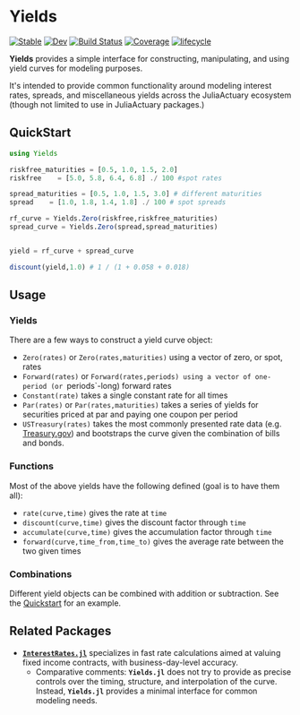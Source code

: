 # Yields

[![Stable](https://img.shields.io/badge/docs-stable-blue.svg)](https://JuliaActuary.github.io/Yields.jl/stable)
[![Dev](https://img.shields.io/badge/docs-dev-blue.svg)](https://JuliaActuary.github.io/Yields.jl/dev)
[![Build Status](https://github.com/JuliaActuary/Yields.jl/workflows/CI/badge.svg)](https://github.com/JuliaActuary/Yields.jl/actions)
[![Coverage](https://codecov.io/gh/JuliaActuary/Yields.jl/branch/master/graph/badge.svg)](https://codecov.io/gh/JuliaActuary/Yields.jl)
[![lifecycle](https://img.shields.io/badge/LifeCycle-Experimental-orange)](https://www.tidyverse.org/lifecycle/)


**Yields** provides a simple interface for constructing, manipulating, and using yield curves for modeling purposes.

It's intended to provide common functionality around modeling interest rates, spreads, and miscellaneous yields across the JuliaActuary ecosystem (though not limited to use in JuliaActuary packages.)

## QuickStart

```julia
using Yields

riskfree_maturities = [0.5, 1.0, 1.5, 2.0]
riskfree    = [5.0, 5.8, 6.4, 6.8] ./ 100 #spot rates

spread_maturities = [0.5, 1.0, 1.5, 3.0] # different maturities
spread    = [1.0, 1.8, 1.4, 1.8] ./ 100 # spot spreads

rf_curve = Yields.Zero(riskfree,riskfree_maturities)
spread_curve = Yields.Zero(spread,spread_maturities)


yield = rf_curve + spread_curve

discount(yield,1.0) # 1 / (1 + 0.058 + 0.018)
```

## Usage

### Yields

There are a few ways to construct a yield curve object:

- `Zero(rates)` or `Zero(rates,maturities)` using a vector of zero, or spot, rates
- `Forward(rates)` or `Forward(rates,periods) using a vector of one-period (or `periods`-long) forward rates
- `Constant(rate)` takes a single constant rate for all times
- `Par(rates)` or `Par(rates,maturities)` takes a series of yields for securities priced at par and paying one coupon per period
- `USTreasury(rates)` takes the most commonly presented rate data (e.g. [Treasury.gov](https://www.treasury.gov/resource-center/data-chart-center/interest-rates/Pages/TextView.aspx?data=yield)) and bootstraps the curve given the combination of bills and bonds.

### Functions

Most of the above yields have the following defined (goal is to have them all):
- `rate(curve,time)` gives the rate at `time` 
- `discount(curve,time)` gives the discount factor through `time`
- `accumulate(curve,time)` gives the accumulation factor through `time`
- `forward(curve,time_from,time_to)` gives the average rate between the two given times

### Combinations

Different yield objects can be combined with addition or subtraction. See the [Quickstart](#quickstart) for an example.


## Related Packages 

- [**`InterestRates.jl`**](https://github.com/felipenoris/InterestRates.jl) specializes in fast rate calculations aimed at valuing fixed income contracts, with business-day-level accuracy. 
  - Comparative comments: **`Yields.jl`** does not try to provide as precise controls over the timing, structure, and interpolation of the curve. Instead, **`Yields.jl`** provides a minimal interface for common modeling needs.
